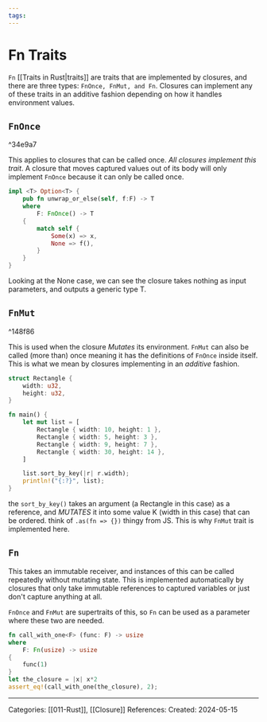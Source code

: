 ```yaml
---
tags:
---
```

# Fn Traits
```Fn``` [[Traits in Rust|traits]] are traits that are implemented by closures, and there are three types: ```FnOnce, FnMut, and Fn```. Closures can implement any of these traits in an additive fashion depending on how it handles environment values.

## ```FnOnce```

^34e9a7

This applies to closures that can be called once. _All closures implement this trait_. A closure that moves captured values out of its body will only implement ```FnOnce``` because it can only be called once.
``` rust
impl <T> Option<T> {
	pub fn unwrap_or_else(self, f:F) -> T
	where
		F: FnOnce() -> T
	{
		match self {
			Some(x) => x,
			None => f(),
		}
	}
}
```
Looking at the None case, we can see the closure takes nothing as input parameters, and outputs a generic type T. 

## ```FnMut```

^148f86

This is used when the closure _Mutates_ its environment. ```FnMut``` can also be called (more than) once meaning it has the definitions of ```FnOnce``` inside itself. This is what we mean by closures implementing in an _additive_ fashion.

``` rust
struct Rectangle {
	width: u32,
	height: u32,
}

fn main() {
	let mut list = [
		Rectangle { width: 10, height: 1 },
		Rectangle { width: 5, height: 3 },
		Rectangle { width: 9, height: 7 },
		Rectangle { width: 30, height: 14 },
	]

	list.sort_by_key(|r| r.width);
	println!("{:?}", list);
}
```

the ```sort_by_key()``` takes an argument (a Rectangle in this case) as a reference, and _MUTATES_ it into some value K (width in this case) that can be ordered. think of ```.as(fn => {})``` thingy from JS. This is why ```FnMut``` trait is implemented here.

## ```Fn```
This takes an immutable receiver, and instances of this can be called repeatedly without mutating state. This is implemented automatically by closures that only take immutable references to captured variables or just don't capture anything at all.

```FnOnce``` and ```FnMut``` are supertraits of this, so ```Fn``` can be used as a parameter where these two are needed.

``` rust
fn call_with_one<F> (func: F) -> usize
where
	F: Fn(usize) -> usize
{
	func(1)
}
let the_closure = |x| x*2
assert_eq!(call_with_one(the_closure), 2);
```





---
Categories: [[011-Rust]], [[Closure]]
References:
Created: 2024-05-15
